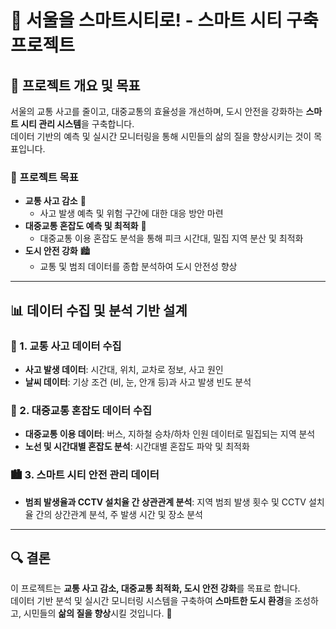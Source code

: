 # 🚀 서울을 스마트시티로! - 스마트 시티 구축 프로젝트

## 📌 프로젝트 개요 및 목표
서울의 교통 사고를 줄이고, 대중교통의 효율성을 개선하며, 도시 안전을 강화하는 **스마트 시티 관리 시스템**을 구축합니다.  
데이터 기반의 예측 및 실시간 모니터링을 통해 시민들의 삶의 질을 향상시키는 것이 목표입니다.

### 🎯 프로젝트 목표
- **교통 사고 감소** 🚗  
  - 사고 발생 예측 및 위험 구간에 대한 대응 방안 마련
- **대중교통 혼잡도 예측 및 최적화** 🚉  
  - 대중교통 이용 혼잡도 분석을 통해 피크 시간대, 밀집 지역 분산 및 최적화
- **도시 안전 강화** 🏙️  
  - 교통 및 범죄 데이터를 종합 분석하여 도시 안전성 향상

---

## 📊 데이터 수집 및 분석 기반 설계

### 🚗 1. 교통 사고 데이터 수집
- **사고 발생 데이터**: 시간대, 위치, 교차로 정보, 사고 원인
- **날씨 데이터**: 기상 조건 (비, 눈, 안개 등)과 사고 발생 빈도 분석

### 🚉 2. 대중교통 혼잡도 데이터 수집
- **대중교통 이용 데이터**: 버스, 지하철 승차/하차 인원 데이터로 밀집되는 지역 분석
- **노선 및 시간대별 혼잡도 분석**: 시간대별 혼잡도 파악 및 최적화

### 🏙️ 3. 스마트 시티 안전 관리 데이터
- **범죄 발생율과 CCTV 설치율 간 상관관계 분석**: 지역 범죄 발생 횟수 및 CCTV 설치율 간의 상간관계 분석, 주 발생 시간 및 장소 분석

---

## 🔍 결론
이 프로젝트는 **교통 사고 감소, 대중교통 최적화, 도시 안전 강화**를 목표로 합니다.  
데이터 기반 분석 및 실시간 모니터링 시스템을 구축하여 **스마트한 도시 환경**을 조성하고, 시민들의 **삶의 질을 향상**시킬 것입니다. 🚀  
